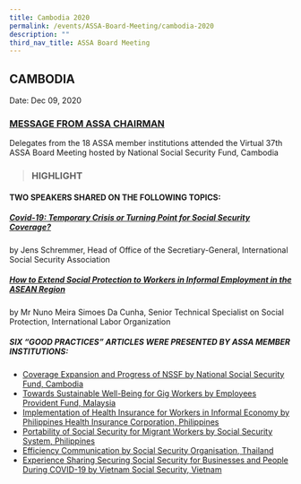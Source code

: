 ```yaml
---
title: Cambodia 2020
permalink: /events/ASSA-Board-Meeting/cambodia-2020
description: ""
third_nav_title: ASSA Board Meeting
---
```

## CAMBODIA
Date: Dec 09, 2020

### [MESSAGE FROM ASSA CHAIRMAN](/files/ASSA%20Board%20Meeting/Cambodia%202020/MESSAGE%20FROM%20ASSA%20CHAIRMAN.pdf)
Delegates from the 18 ASSA member institutions attended the Virtual 37th ASSA Board Meeting hosted by National Social Security Fund, Cambodia

> ### HIGHLIGHT

#### TWO SPEAKERS SHARED ON THE FOLLOWING TOPICS:

##### [Covid-19: Temporary Crisis or Turning Point for Social Security Coverage?](/files/ASSA%20Board%20Meeting/Cambodia%202020/Covid-19:%20Temporary%20Crisis%20or%20Turning%20Point%20for%20Social%20Security%20Coverage.pdf)
by Jens Schremmer, Head of Office of the Secretiary-General, International Social Security Association

##### [How to Extend Social Protection to Workers in Informal Employment in the ASEAN Region](/files/ASSA%20Board%20Meeting/Cambodia%202020/How%20to%20Extend%20Social%20Protection%20to%20Workers%20in%20Informal%20Employment%20in%20the%20ASEAN%20Region.pdf)
by Mr Nuno Meira Simoes Da Cunha, Senior Technical Specialist on Social Protection, International Labor Organization

##### SIX “GOOD PRACTICES” ARTICLES WERE PRESENTED BY ASSA MEMBER INSTITUTIONS:
* [Coverage Expansion and Progress of NSSF by National Social Security Fund, Cambodia](/files/ASSA%20Board%20Meeting/Cambodia%202020/Coverage%20Expansion%20and%20Progress%20of%20NSSF%20by%20National%20Social%20Security%20Fund,%20Cambodia.pdf)
* [Towards Sustainable Well-Being for Gig Workers by Employees Provident Fund, Malaysia](/files/ASSA%20Board%20Meeting/Cambodia%202020/Towards%20Sustainable%20Well-Being%20for%20Gig%20Workers%20by%20Employees%20Provident%20Fund,%20Malaysia.pdf)
* [Implementation of Health Insurance for Workers in Informal Economy by Philippines Health Insurance Corporation, Philippines](/files/ASSA%20Board%20Meeting/Cambodia%202020/Implementation%20of%20Health%20Insurance%20for%20Workers%20in%20Informal%20Economy%20by%20Philippines%20Health.pdf)
* [Portability of Social Security for Migrant Workers by Social Security System, Philippines](/files/ASSA%20Board%20Meeting/Cambodia%202020/Portability%20of%20Social%20Security%20for%20Migrant%20Workers%20by%20Social%20Security%20System,%20Philippines.pdf)
* [Efficiency Communication by Social Security Organisation, Thailand](/files/ASSA%20Board%20Meeting/Cambodia%202020/Efficiency%20Communication%20by%20Social%20Security%20Organisation,%20Thailand.pdf)
* [Experience Sharing Securing Social Security for Businesses and People During COVID-19 by Vietnam Social Security, Vietnam](/files/ASSA%20Board%20Meeting/Cambodia%202020/Experience%20Sharing%20Securing%20Social%20Security%20for%20Businesses%20and%20People%20During%20COVID-19%20by%20Vietnam.pdf)